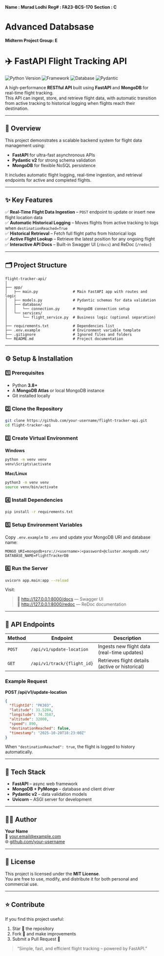 **Name      :  Murad Lodhi** 
**Reg#     :  FA23-BCS-170** 
**Section   :  C** 

# **Advanced Databsase**
**Midterm Project Group: E**

# ✈️ FastAPI Flight Tracking API

![Python Version](https://img.shields.io/badge/Python-3.8+-blue.svg)
![Framework](https://img.shields.io/badge/Framework-FastAPI-009688.svg)
![Database](https://img.shields.io/badge/Database-MongoDB-47A248.svg)
![Pydantic](https://img.shields.io/badge/Pydantic-v2-E92063.svg)

A high-performance **RESTful API** built using **FastAPI** and **MongoDB** for real-time flight tracking.  
This API can ingest, store, and retrieve flight data, with automatic transition from active tracking to historical logging when flights reach their destination.

---

## 🚀 Overview

This project demonstrates a scalable backend system for flight data management using:
- **FastAPI** for ultra-fast asynchronous APIs
- **Pydantic v2** for strong schema validation
- **MongoDB** for flexible NoSQL persistence

It includes automatic flight logging, real-time ingestion, and retrieval endpoints for active and completed flights.

---

## ✨ Key Features

✅ **Real-Time Flight Data Ingestion** – `POST` endpoint to update or insert new flight location data  
✅ **Automatic Historical Logging** – Moves flights from active tracking to logs when `destinationReached=True`  
✅ **Historical Retrieval** – Fetch full flight paths from historical logs  
✅ **Active Flight Lookup** – Retrieve the latest position for any ongoing flight  
✅ **Interactive API Docs** – Built-in Swagger UI (`/docs`) and ReDoc (`/redoc`)  

---

## 🗂️ Project Structure

```
flight-tracker-api/
│
├── app/
│   ├── main.py                # Main FastAPI app with routes and logic
│   ├── models.py              # Pydantic schemas for data validation
│   ├── database/
│   │   └── connection.py      # MongoDB connection setup
│   └── services/
│       └── flight_service.py  # Business logic (optional separation)
│
├── requirements.txt           # Dependencies list
├── .env.example               # Environment variable template
├── .gitignore                 # Ignored files and folders
└── README.md                  # Project documentation
```

---

## ⚙️ Setup & Installation

### 1️⃣ Prerequisites
- Python **3.8+**
- A **MongoDB Atlas** or local MongoDB instance
- Git installed locally

### 2️⃣ Clone the Repository
```bash
git clone https://github.com/your-username/flight-tracker-api.git
cd flight-tracker-api
```

### 3️⃣ Create Virtual Environment
**Windows**
```bash
python -m venv venv
venv\Scripts\activate
```
**Mac/Linux**
```bash
python3 -m venv venv
source venv/bin/activate
```

### 4️⃣ Install Dependencies
```bash
pip install -r requirements.txt
```

### 5️⃣ Setup Environment Variables
Copy `.env.example` to `.env` and update your MongoDB URI and database name:
```
MONGO_URI=mongodb+srv://<username>:<password>@cluster.mongodb.net/
DATABASE_NAME=FlightTrackerDB
```

### 6️⃣ Run the Server
```bash
uvicorn app.main:app --reload
```

Visit:
> 🔗 http://127.0.0.1:8000/docs — Swagger UI  
> 🔗 http://127.0.0.1:8000/redoc — ReDoc documentation  

---

## 📡 API Endpoints

| Method | Endpoint | Description |
|--------|-----------|-------------|
| `POST` | `/api/v1/update-location` | Ingests new flight data (real-time updates) |
| `GET` | `/api/v1/track/{flight_id}` | Retrieves flight details (active or historical) |

### Example Request
**POST /api/v1/update-location**
```json
{
  "flightId": "PK303",
  "latitude": 31.5204,
  "longitude": 74.3587,
  "altitude": 32000,
  "speed": 890,
  "destinationReached": false,
  "timestamp": "2025-10-20T18:23:00Z"
}
```

When `"destinationReached": true`, the flight is logged to history automatically.

---

## 🧰 Tech Stack

- **FastAPI** – async web framework  
- **MongoDB + PyMongo** – database and client driver  
- **Pydantic v2** – data validation models  
- **Uvicorn** – ASGI server for development  

---

## 🧑‍💻 Author

**Your Name**  
📧 your.email@example.com  
🌐 [github.com/your-username](https://github.com/your-username)

---

## 🪪 License

This project is licensed under the **MIT License**.  
You are free to use, modify, and distribute it for both personal and commercial use.

---

## ⭐ Contribute

If you find this project useful:
1. Star 🌟 the repository  
2. Fork 🍴 and make improvements  
3. Submit a Pull Request 🤝  

> “Simple, fast, and efficient flight tracking – powered by FastAPI.”
